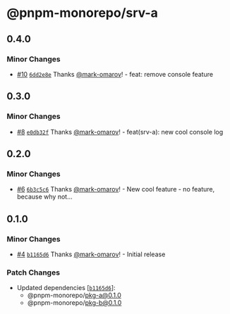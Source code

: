 # @pnpm-monorepo/srv-a

## 0.4.0

### Minor Changes

- [#10](https://github.com/mark-omarov/pnpm-monorepo/pull/10) [`6dd2e8e`](https://github.com/mark-omarov/pnpm-monorepo/commit/6dd2e8ec0de347d3c05d35c75a194df8cb80ecf3) Thanks [@mark-omarov](https://github.com/mark-omarov)! - feat: remove console feature

## 0.3.0

### Minor Changes

- [#8](https://github.com/mark-omarov/pnpm-monorepo/pull/8) [`e0db32f`](https://github.com/mark-omarov/pnpm-monorepo/commit/e0db32f7ba60013028f45c61b44b69086e5caaeb) Thanks [@mark-omarov](https://github.com/mark-omarov)! - feat(srv-a): new cool console log

## 0.2.0

### Minor Changes

- [#6](https://github.com/mark-omarov/pnpm-monorepo/pull/6) [`6b3c5c6`](https://github.com/mark-omarov/pnpm-monorepo/commit/6b3c5c62568efad6f38889a2fea0426ee6db91d4) Thanks [@mark-omarov](https://github.com/mark-omarov)! - New cool feature - no feature, because why not...

## 0.1.0

### Minor Changes

- [#4](https://github.com/mark-omarov/pnpm-monorepo/pull/4) [`b1165d6`](https://github.com/mark-omarov/pnpm-monorepo/commit/b1165d683ca3a07cee7c012ddd38cddd133eabe5) Thanks [@mark-omarov](https://github.com/mark-omarov)! - Initial release

### Patch Changes

- Updated dependencies [[`b1165d6`](https://github.com/mark-omarov/pnpm-monorepo/commit/b1165d683ca3a07cee7c012ddd38cddd133eabe5)]:
  - @pnpm-monorepo/pkg-a@0.1.0
  - @pnpm-monorepo/pkg-b@0.1.0
